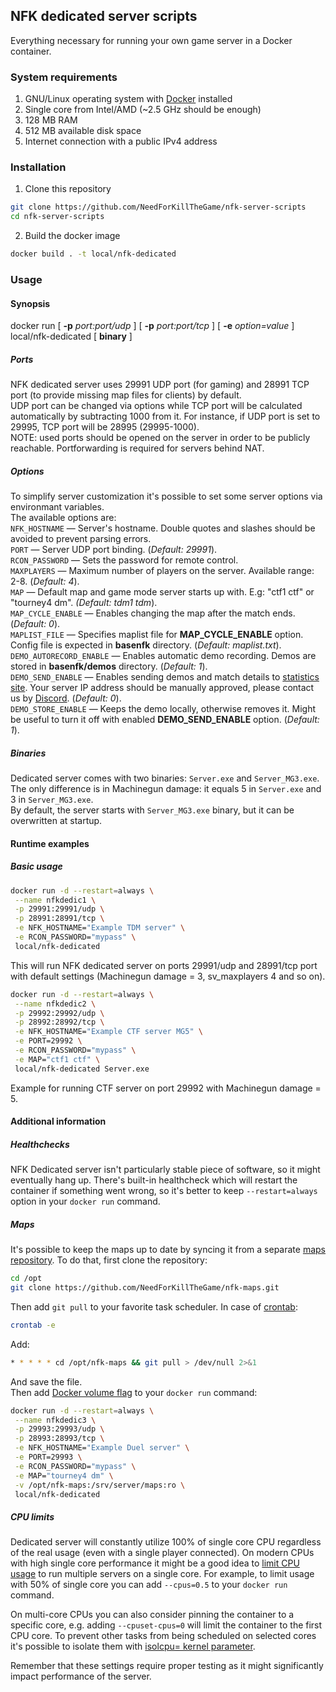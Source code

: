 ## NFK dedicated server scripts
Everything necessary for running your own game server in a Docker container.

### System requirements
1. GNU/Linux operating system with [Docker](https://docs.docker.com/engine/install/) installed
2. Single core from Intel/AMD (~2.5 GHz should be enough)
3. 128 MB RAM
4. 512 MB available disk space
5. Internet connection with a public IPv4 address

### Installation 
1. Clone this repository
```bash
git clone https://github.com/NeedForKillTheGame/nfk-server-scripts
cd nfk-server-scripts
```
2. Build the docker image
```bash
docker build . -t local/nfk-dedicated
```

### Usage
#### Synopsis
docker run [ **-p** *port:port/udp* ] [ **-p** *port:port/tcp* ] [ **-e** *option=value* ] local/nfk-dedicated [ **binary** ]

##### Ports
NFK dedicated server uses 29991 UDP port (for gaming) and 28991 TCP port (to provide missing map files for clients) by default.\
UDP port can be changed via options while TCP port will be calculated automatically by subtracting 1000 from it. For instance, if UDP port is set to 29995, TCP port will be 28995 (29995-1000).\
NOTE: used ports should be opened on the server in order to be publicly reachable. Portforwarding is required for servers behind NAT.

##### Options
To simplify server customization it's possible to set some server options via environmant variables.\
The available options are:\
`NFK_HOSTNAME`           — Server's hostname. Double quotes and slashes should be avoided to prevent parsing errors.\
`PORT`                   — Server UDP port binding. (*Default: 29991*).\
`RCON_PASSWORD`          — Sets the password for remote control.\
`MAXPLAYERS`             — Maximum number of players on the server. Available range: 2-8. (*Default: 4*).\
`MAP`                    — Default map and game mode server starts up with. E.g: "ctf1 ctf" or "tourney4 dm". *(Default: tdm1 tdm*).\
`MAP_CYCLE_ENABLE`       — Enables changing the map after the match ends. (*Default: 0*).\
`MAPLIST_FILE`           — Specifies maplist file for **MAP_CYCLE_ENABLE** option. Config file is expected in **basenfk** directory. (*Default: maplist.txt*).\
`DEMO_AUTORECORD_ENABLE` — Enables automatic demo recording. Demos are stored in **basenfk/demos** directory. (*Default: 1*).\
`DEMO_SEND_ENABLE`       — Enables sending demos and match details to [statistics site](https://stats.needforkill.ru). Your server IP address should be manually approved, please contact us by [Discord](https://needforkill.ru/discord). (*Default: 0*).\
`DEMO_STORE_ENABLE`      — Keeps the demo locally, otherwise removes it. Might be useful to turn it off with enabled **DEMO_SEND_ENABLE** option. (*Default: 1*).

##### Binaries
Dedicated server comes with two binaries: `Server.exe` and `Server_MG3.exe`. The only difference is in Machinegun damage: it equals 5 in `Server.exe` and 3 in `Server_MG3.exe`.\
By default, the server starts with `Server_MG3.exe` binary, but it can be overwritten at startup.

#### Runtime examples
##### Basic usage
```bash
docker run -d --restart=always \
 --name nfkdedic1 \
 -p 29991:29991/udp \
 -p 28991:28991/tcp \
 -e NFK_HOSTNAME="Example TDM server" \
 -e RCON_PASSWORD="mypass" \
 local/nfk-dedicated
```
This will run NFK dedicated server on ports 29991/udp and 28991/tcp port with default settings (Machinegun damage = 3, sv_maxplayers 4 and so on).

```bash
docker run -d --restart=always \
 --name nfkdedic2 \
 -p 29992:29992/udp \
 -p 28992:28992/tcp \
 -e NFK_HOSTNAME="Example CTF server MG5" \
 -e PORT=29992 \
 -e RCON_PASSWORD="mypass" \
 -e MAP="ctf1 ctf" \
 local/nfk-dedicated Server.exe
```
Example for running CTF server on port 29992 with Machinegun damage = 5.

#### Additional information
##### Healthchecks
NFK Dedicated server isn't particularly stable piece of software, so it might eventually hang up. There's built-in healthcheck which will restart the container if something went wrong, so it's better to keep `--restart=always` option in your `docker run` command.
##### Maps
It's possible to keep the maps up to date by syncing it from a separate [maps repository](https://github.com/NeedForKillTheGame/nfk-maps). To do that, first clone the repository:
```bash
cd /opt
git clone https://github.com/NeedForKillTheGame/nfk-maps.git
```
Then add `git pull` to your favorite task scheduler. In case of [crontab](https://man7.org/linux/man-pages/man5/crontab.5.html):
```bash
crontab -e
```
Add:
```bash
* * * * * cd /opt/nfk-maps && git pull > /dev/null 2>&1
```
And save the file.\
Then add [Docker volume flag](https://docs.docker.com/storage/volumes/) to your `docker run` command:
```bash
docker run -d --restart=always \
 --name nfkdedic3 \
 -p 29993:29993/udp \
 -p 28993:28993/tcp \
 -e NFK_HOSTNAME="Example Duel server" \
 -e PORT=29993 \
 -e RCON_PASSWORD="mypass" \
 -e MAP="tourney4 dm" \
 -v /opt/nfk-maps:/srv/server/maps:ro \
 local/nfk-dedicated
```
##### CPU limits
Dedicated server will constantly utilize 100% of single core CPU regardless of the real usage (even with a single player connected). On modern CPUs with high single core performance it might be a good idea to [limit CPU usage](https://docs.docker.com/config/containers/resource_constraints/) to run multiple servers on a single core. For example, to limit usage with 50% of single core you can add `--cpus=0.5` to your `docker run` command.

On multi-core CPUs you can also consider pinning the container to a specific core, e.g. adding `--cpuset-cpus=0` will limit the container to the first CPU core. To prevent other tasks from being scheduled on selected cores it's possible to isolate them with [isolcpu= kernel parameter](https://www.kernel.org/doc/Documentation/admin-guide/kernel-parameters.txt).

Remember that these settings require proper testing as it might significantly impact performance of the server.
